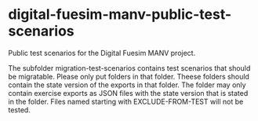 # digital-fuesim-manv-public-test-scenarios

Public test scenarios for the Digital Fuesim MANV project.

The subfolder migration-test-scenarios contains test scenarios that should be migratable. Please only put folders in that folder. Theese folders should contain the state version of the exports in that folder. The folder may only contain exercise exports as JSON files with the state version that is stated in the folder. Files named starting with EXCLUDE-FROM-TEST will not be tested.

